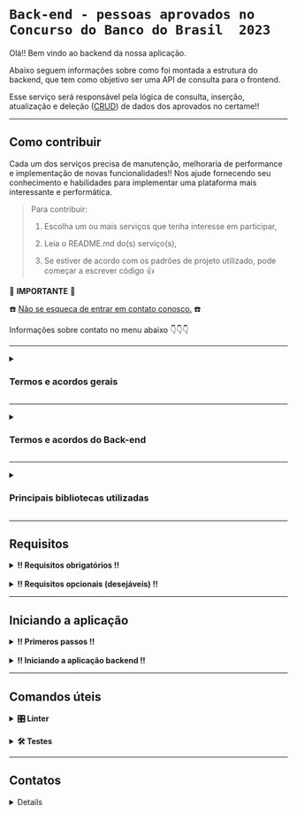 
# `Back-end - pessoas aprovados no Concurso do Banco do Brasil  2023`

Olá!! Bem vindo ao backend da nossa aplicação.

Abaixo seguem informações sobre como foi montada a estrutura do backend, que tem como objetivo ser uma API de consulta para o frontend.

Esse serviço será responsável pela lógica de consulta, inserção, atualização e deleção ([CRUD](https://pt.wikipedia.org/wiki/CRUD)) de dados dos aprovados no certame!!

<hr>

## Como contribuir ##
Cada um dos serviços precisa de manutenção, melhoraria de performance e implementação de novas funcionalidades!!
Nos ajude fornecendo seu conhecimento e habilidades para implementar uma plataforma mais interessante e performática.

  > Para contribuir:
  >
  > 1. Escolha um ou mais serviços que tenha interesse em participar,
  >
  > 2. Leia o README.md do(s) serviço(s),
  >  
  > 3. Se estiver de acordo com os padrões de projeto utilizado, pode começar a escrever código :thumbsup:

:loudspeaker: **IMPORTANTE** :loudspeaker:

:telephone: [Não se esqueca de entrar em contato conosco.](#contatos) :telephone:

Informações sobre contato no menu abaixo :point_down::point_down::point_down:

<hr>

<details>

  <summary>
    <strong>
      <h3>
        Termos e acordos gerais
      </h3>
    </strong>
  </summary>

Aos interessados em particiar do projeto, segue abaixo as recomendações e regras a serem seguidas pelos contribuidores.
  - Cada serviço tem suas regras e recomendações específicas, consulte o README.md de cada serviço para mais detalhes.
  - Padrões de projeto devem ser seguidos, a fim de se evitar conflitos.
  - Para todos os serviços utilizamos a estrutura de [Git](https://blog.rocketseat.com.br/iniciando-com-git-github/) e [Git Flow](https://medium.com/trainingcenter/utilizando-o-fluxo-git-flow-e63d5e0d5e04).
  - Todos os serviços se integram através de containers [docker](https://www.docker.com/) - para mais informações sobre containers [docker / docker compose / docker-cli](https://docs.docker.com/get-started/overview/) consulte a documentação.
  - Pull requests seomente serão mergeados após aprovação de pelo menos 1 (um) outro colaborador.

</details>

<hr>

<details>

  <summary>
    <strong>
      <h3>
        Termos e acordos do Back-end
      </h3>
    </strong>
  </summary>

Para o backend foi escolhida a linguagem `TypeScript`, sendo executada através do **NODE.JS**, para criar um API RESTful, responsável por receber requisições da aplicação frontend, e implementar as lógicas e manipulações de dados necessárias para consultar ou modificar o banco de dados.

<br>

1. Especificações **gerais** para novas implementações e manutenção do backend:
  - linguagem - `TypeScript`,
  - padrão de escrita e linguagem:
     - [Camel case](https://pt.wikipedia.org/wiki/CamelCase),
     - Inglês para o código,
     - PT-BR para comentários,
  - Estrutura:
    - POO - [(Progamação Orientada a Objeto)](https://pt.wikipedia.org/wiki/Orienta%C3%A7%C3%A3o_a_objetos)
    - [API RESTful](https://aws.amazon.com/pt/what-is/restful-api/#:~:text=A%20API%20RESTful%20%C3%A9%20uma,terceiros%20para%20executar%20v%C3%A1rias%20tarefas.)
    - [SSOT - Single Source Of Truth](https://www.zup.com.br/blog/single-source-of-truth)
    - [Arquitetura MVC](https://www.geeksforgeeks.org/mvc-framework-introduction/)
      - Controller: camada responsável por receber e mapear as requisições feitas pelo cliente (comunicação restrita com camada service).
      - Service: camada responsável por estabelecer e processar as regras de negócio (comunicação estrita com camada repository).
      - Repository:  camada responsável por realizar a conexão com banco de dados (comunicação restrita com o ORM - [Object-Relational Mapping](https://blog.cubos.academy/orm-object-relational-mapper/#)).
  - Princípios:
    - [SOLID](https://medium.com/desenvolvendo-com-paixao/o-que-%C3%A9-solid-o-guia-completo-para-voc%C3%AA-entender-os-5-princ%C3%ADpios-da-poo-2b937b3fc530)

<br>
<br>

2. Para garantir a padronização são utilizadas as seguintes ferramentas para verificação de código estático:
  - Linter:
    - [ESlint](https://eslint.org/)
    - [TypeScript-eslint](https://typescript-eslint.io/)

<br>
<br>

3. Para garantir a confiabailidade é **obrigatória** a implementação de testes. Os testes deverão seguir as seguintes especificações:
 - testes unitários:
     - biblioteca utilizada - [JEST](https://jestjs.io/pt-BR/)
 - testes de cobertura:
     - biblioteca utilizada - [JEST](https://jestjs.io/pt-BR/)
 - testes de integração:
     - biblioteca utilizada - [SuperTest](https://github.com/ladjs/supertest#readme)

<br>
<br>

⚠️
<strong>
Qualquer alteração no código, seja uma pequena correção de bug ou desenvolvimento de uma nova funcionalidade, somente será aceita se
</strong>
⚠️:
  -  Não houver erros de lint no código submetido.
  -  Aprovação em todos os testes preexistentes;
  -  Aprovação em todos os novos testes implementados;
  -  Taxa de cobertura do código, por testes, estiver acima do 90%;
  
</details>

<hr>

<details>

  <summary>
    <strong>
      <h3>
        Principais bibliotecas utilizadas
      </h3>
    </strong>
  </summary>

  > Para informações detalhadas sobre todas as bibliotecas de terceiros utilizadas nesse projeto acesse as informações diretamente no arquivo `package.json`

Acreditamos que será importante destacar quais são as principais bibliotecas de terceiros, frameworks e demais stacks que demandarão manutenção e conhecimento por aqueles que trabalharão diretamente no código da aplicação.

Assim como também documentar e deixar a disposição links úteis para consultas e aprendizados.

Bibliotecas:
1. Linguagem - [TypeScript](https://www.typescriptlang.org/docs/)
2. Runtime - [Node.js](https://nodejs.org/docs/latest/api/)
3. Web - [Express](https://expressjs.com/pt-br/starter/hello-world.html)
4. ORM - [Object-Relational Mapping](https://blog.cubos.academy/orm-object-relational-mapper/#):
   - [Sequelize](https://sequelize.org/)
   - [postgres](https://github.com/brianc/node-postgres)
6. Criptografia:
   - [JWT - Json Web Token](https://github.com/auth0/node-jsonwebtoken)
   - [Bcrypt](https://github.com/kelektiv/node.bcrypt.js#readme)
7. Testes:
   - [JEST](https://jestjs.io/pt-BR/)
   - [SuperTest](https://github.com/ladjs/supertest#readme)
8. Linter - [ESlint](https://eslint.org/)
  
</details>

<hr>

## Requisitos ##

<details>

  <summary>
    <strong>
      !! Requisitos obrigatórios !!
    </strong>
  </summary>

  <br>
  
  1. Docker :red_circle::

       - Para verificar a instalação do `docker` execute no terminal:

         ```
         $ docker --version
         ```

         caso o retorno seja algo como:

         ```
         $ docker: command not found
         ```

         siga pra este [link - Instalação do Docker Engine -](https://docs.docker.com/engine/install/) para realizar a instalação do Docker.

  <br>
  <br>

  2. Node.js :red_circle::
     
      - Para verificar a instalação do `node` execute no terminal:

        ```
        $ node --version
        ```
        
        caso o retorno seja algo como:

        ```
        $ Command 'node' not found, but can be installed with:
        $ sudo apt install nodejs
        ```

        siga pra este [link - Inslação do Node através do NVM -](https://github.com/nvm-sh/nvm#installing-and-updating) para realizar a instalação do node.js.

</details>

<br>

<details>
  <summary>
    <strong>
      !! Requisitos opcionais (desejáveis) !!
    </strong>
  </summary>

  <br>

  1. Python versão 3 ou superior :green_circle::

       - Para verificar a instalção do `python3` execute no terminal:
         ```
         $ python3 --version
         ```

         caso o retorno seja algo como:

         ```
         $ command not found: python
         ```

         siga para esse [link - Instalação do python -](https://wiki.python.org/moin/BeginnersGuide/Download) para realizar a instalação do python 3 ou superior.
  
</details>

<hr>

## Iniciando a aplicação ##

<details>

  <summary>
    <strong>
      ‼ Primeros passos !!
    </strong>
  </summary>

<br>

1. Clone o repositório
  
   - Use um dos comandos abaixo:
        - `git clone git@github.com:TheWonderRat/quem_ta_on_no_bb.git`
        - `git clone https://github.com/TheWonderRat/quem_ta_on_no_bb.git`
   - Entre na pasta do repositório que você acabou de clonar:
     - `cd quem_ta_on_no_bb`
   - Entre na pasta do backend:
     - `cd backend`

<br>
<br>
  
2. Crie um arquvivo `.env`:
   
   - User o comando abaixo para criar uma arquivo para definir as variáveis de ambiente:

     ```
     $ touch .env
     ```

   - Abra o arquivo `.env` no editor de códido de sua preferência e defina as seguintes variáveis de ambiente:

     ```
     1.  POSTGRES_DB=defina_o_nome_do_db
     2.  POSTGRES_USER=defina_um_usuário
     3.  POSTGRES_PASSWORD=defina_uma_senha
     4.  PORT_DB=defina_uma_porta
     5.  PORT_BACK=defina_uma_porta
     6.  HOST_BACK=defina_o_host
     7.  JWT_SECRET=segredo-jwt
     8.  JWT_EXPIRATION=tempo-de-expiracao
     ```

   - dentro do diretório há um arquivo de nome `.env.example` a título ilustrativo.
     
   - caso não tenha familiaridae com alguma das variáveis de ambiente citadas acima consulte:
     - [PostgresSQL](https://www.postgresql.org/docs/16/tutorial.html) ou [docker-postgres](https://hub.docker.com/_/postgres)
     - [JWT - Json Web Token](https://github.com/auth0/node-jsonwebtoken)

<br>
<br>
  
3. Inicie o conatainer do banco de dados com o Docker através de uma das opções abaixo:
   
   - <details>
       <summary>
         Através do <code>docker compose</code> (Recomendado):
       </summary>
     
     <br>
   
     - Retorne ao diretório superior com o comando:
     
       ```
       $ cd ..
       ```
     
     <br>
     
     - User o comando abaixo para criar uma arquivo para definir as variáveis de ambiente:

       ```
       $ touch .env
       ```
     
     <br>
     
     - Abra o arquivo `.env` no editor de códido de sua preferência e defina as seguintes variáveis de ambiente:

       ```
       1.  POSTGRES_DB=defina_o_nome_do_db
       2.  POSTGRES_USER=defina_um_usuário
       3.  POSTGRES_PASSWORD=defina_uma_senha
       4.  PORT_DB=defina_uma_porta
       5.  PORT_BACK=defina_uma_porta
       6.  PORT_FRONT=defina_uma_porta
       7.  HOST_BACK=defina_o_host
       8.  JWT_SECRET=segredo-jwt
       9.  JWT_EXPIRATION=tempo-de-expiracao
       10. SEED_ID=número_da_microrregião
       ```

     - dentro do diretório há um arquivo de nome `.env.example` a título ilustrativo.

     **Observação**: As variáveis de ambiente definidas neste arquivo **DEVEM** coincidir com as variáveis definidas anteriormente no arquivo `.env` do diretório `backend` criadas no passo 2.

     <br>
     
     - Inicie o banco de dados através do comando:

       ```
       $ docker compose up db -d
       ```

       Caso esteja usando uma versão mais antiga do Docker, e o comando acima resultar em erro, tente o comando abaixo:

       ```
       $ docker-compose up db -d
       ```
  
     </details>
     
   - <details>
       <summary>
         Através do diretório <code>database</code>:
       </summary>
     
     <br>
     
     - Mude para o diretório `database` na raiz do projeto com o comando:

       ```
       $ cd ../database
       ```

     <br>
     
     - User o comando abaixo para criar uma arquivo para definir as variáveis de ambiente:

       ```
       $ touch .env
       ```

     <br>
     
     - Abra o arquivo `.env` no editor de códido de sua preferência e defina as seguintes variáveis de ambiente:

       ```
       1.  PORT_DB=defina_uma_porta
       2.  POSTGRES_USER=defina_um_usuário
       3.  POSTGRES_PASSWORD=defina_uma_senha
       4.  POSTGRES_DB=defina_o_nome_do_db
       ```

     - dentro do diretório há um arquivo de nome `.env.example` a título ilustrativo.
       
     **Observação**: As variáveis de ambiente definidas neste arquivo **DEVEM** coincidir com as variáveis definidas anteriormente no arquivo `.env` do diretório `backend` criadas no passo 2.

     <br>
     
     - User os comandos abaixo para criar o banco de dados através do `Dockerfile` e iniciar uma `network`:

       ```
       $ docker build -t database .
       $ docker network create aprovados_bb
       $ docker run --name db --env-file .env -p 5432:5432 -v ./data:/var/lib/postgresql/data --rm --network=aprovados_bb -d database
       ```

     </details>
     
   - <details>
       <summary>
         Através da criação de containers manualmente:
       </summary>
     
     <br>
     
     - Use o comando abaixo para criar um container para o banco de dados, criar uma `network`, e configurar as variáveis de ambinte:

       ```
       $ docker network create aprovados_bb
       $ docker create --name db \
       --env-file .env \
       -p 5432:5432 \
       -v ${PWD}/../database/data:/var/lib/postgresql/data \
       --rm \
       --network=aprovados_bb \
       postgres:16

       $ docker cp ${PWD}/../database/uuid_install.sh:/docker-entrypoint-initdb.d/
       $ docker start db
       ```

     </details>

<br>
<br>

4. Após iniciado o banco, verifique se o container está ativo e operacional com uma das opções abaixo:
     - Inicie alguma aplicação para acesso ao postgres. Ex.: [Dbeaver](https://dbeaver.io/download/), [pgAdmin](https://www.pgadmin.org/)
       
       ou
   
     - Acesse via terminal com os comandos:
       
       ```
       $ docker exec -i -t db sh
       $ psql -U $POSTGRES_USER -d $POSTGRES_DB -h localhost -p 5432 -W
       ```

</details>

<br>

<details>

  <summary>
    <strong>
      ‼ Iniciando a aplicação backend !!
    </strong>
  </summary>

  <br>

  Uma vez que o **banco de dados** está operacional, será possível iniciar o backend da aplicação.
  
  > Ressaltamos que não é possível inicar o serviço backend sem a devida conexão a um banco de dados, em razão da integração entre a biblioteca de ORM - (Object-Relational Mapping) e o banco de dados (database/db).

  <br>
  
  Para iniciar a aplicação em ambiente de `desenvolvimento` use os seguintes comandos:
    
  ```
  $ npm install
  $ npm run dev
  ```

  Para iniciar a aplicação em ambiente de `produção` use os seguintes comandos:

  ```
  $ cd ..
  $ docker compose up backend -d
  ```

</details>

<hr>

## Comandos úteis ##

<details>

  <summary>
    <strong>
      <strong>🎛 Linter</strong>
    </strong>
  </summary>

  <br>

  Para garantir a qualidade do código, utilizamos neste projeto o `Eslint`.
  Assim garantimos o alinhamento com as boas práticas de desenvolvimento, legíbilidade do código e facilita a manutenção!
  
  Para poder executar o `Eslint` certifique-se que realizou a instalação das dependências do projeto.
  Se você seguiu o passo-a-passo até aqui é esperado que tenha uma pasta com nome `node_modules` dentro do diretório `backend`.
  
  Caso tenha pulado alguma etapa, e não tenha a pasta acima mencionada dentro do diretório `backend`, execute o comando:
  
  ```
  $ npm install
  ```

  <br>

  Uma vez que os pacotes estão devidamente instalados, para executar localmente a avaliação do linter - `Eslint` - execute o comando abaixo:
  
  ```
  $ npm run lint
  ```

  > Se a análise do `Eslint` encontrar irregularidades no seu código, estas serão exibidas no
  > seu terminal. Se a avaliação do `Eslint` não encontrar irregularidades nada será impresso no terminal.

  <br>

  A biblioteca `Eslint` é capaz de consertar automaticamente várias irregularidades. Para realizar a correção automática basta executar o comando abaixo:
  
  ```
  $ npm run lint:fix
  ```

⚠️ **Observação**: Apesar da biblioteca ser capaz de consertar várias irregularidades automaticamente, **NÃO** quer dizer que ela seja capaz de consertar **TODAS**. Portanto, depois de executar o comando para autocorreção execute a avaliação novamente!! Para resolver as irregularidades remanescentes será necessário que você **DESENVOLVEDOR** realize as correções manualmente. ⚠️

<br>
<br>

  Recomendação
  ------------
  
  Recomendamos que você instale o plugin do `Eslint` na sua `IDE`. Todas as principais `IDE's` disponíveis no mercado tem plugins para `Eslint`. Segue abaixo links para instalação do puglin:
  - [VSCODE](https://marketplace.visualstudio.com/items?itemName=dbaeumer.vscode-eslint)
  - [IntelliJ](https://plugins.jetbrains.com/plugin/7494-eslint)
  - [PhpStorm](https://plugins.jetbrains.com/plugin/7494-eslint)
  - [Eclipse](https://marketplace.eclipse.org/content/wild-web-developer-html-css-javascript-typescript-nodejs-angular-json-yaml-kubernetes-xml)
  - para outras IDE's consulte a página oficial [nesse link](https://eslint.org/docs/latest/use/integrations)

<br>

⚠️ **PULL REQUESTS COM IRREGULARIDADES DE LINTER (`Eslint`) NÃO SERÃO APROVADOS. ATENTE-SE PARA RESOLVER A IRREGULARIDADES ANTES
DE SUBMETER AS ALTERAÇÕES!** ⚠️
  
</details>

<br>

<details>
  <summary>
    <strong>🛠 Testes</strong>
  </summary>

<br>

  Utilizamos para o backend duas bibliotecas de testes, sendo elas o [JEST](https://jestjs.io/pt-BR/) e o [SuperTest](https://github.com/ladjs/supertest#readme).
  
  A biblioteca de teste principal é o [JEST](https://jestjs.io/pt-BR/), que está sendo utilizada para desenvolver testes unitários e testes de cobertura.

  A segunda biblioteca de teste - [SuperTest](https://github.com/ladjs/supertest#readme) - tem a função de realizar os testes de integração, uma vez essa biblioteca foi craida para simular requisições HTTP, e é plenamente integrável com o JEST.

  Os testes estão dividos em baterias ("suitcases"), e numeradas de forma crescente, a fim de otimizar a realização de testes específicos.

  <br>

  Para executar todos os testes execute o comando:
  
  ```
  $ npm test
  ```

  <br>

  Afim de otimizar tempo e recursos de processamento, é possível executar "suitcases" de teste de forma individual.
  Para executar apenas alguma bateria específica de testes execute o comando abaixo:
  
  ```
  $ npm run test -t "número do arquivo de teste"
  ```

  <br>

  A numeração dos testes **UNITÁRIOS** está subdividada da seguinte forma:
  
  - `0x-testName.test.ts`: Testes unitários referentes à camada controller;
  - `1x-testName.test.ts`: Testes unitários referentes à camada service;
  - `2x-testName.test.ts`: Testes unitários referentes à camada repository;
  - `3x-testName.test.ts`: Testes unitários referentes aos middlewares;
  - `4x-testName.test.ts`: Testes unitários referentes aos utilitários (utils);
  - `5x-testName.test.ts`: Testes unitários referentes aos helpers;

  A numeração dos tests **DE INTEGRAÇÃO** está subdividada da seguinte forma:
  
  - `eox-testName.test.ts`: Teste de integração referente à rota "/health";
  - `e1x-testName.test.ts`: Teste de integração referente à rota "/login";
  - `e2x-testName.test.ts`: Teste de integração referente à rota "/user";

  <br>

  Para testes de cobertura, execute o comando abaixo:

  ```
  $ npm run test:coverage
  ```

  **Observarção**: Para realizar a aferição da cobertura do código por testes, esse comando executará **TODOS** os testes. Portanto, é uma execução lenta e que consumirá muitos recursos da máquina. Ao final da avaliação será exibido, no terminal, todos os dados de cobertura de testes, e será criado automaticamente um diretório de nome `coverage` que armazenará esses dados.

  <br>
  <br>

  Executando apenas **UM** teste, ou pulando algum teste.
  -------------------------------------------------------

  Ainda quanto à execuções individuais de testes, a biblioteca do [JEST](https://jestjs.io/pt-BR/) detêm 2 palavras reservadas, sendo elas `only` e `skip`.
  
  Utilizando dessas palavras é possível executar apenas **UM** caso específico de teste, como no exemplo abaixo:

  ```
  test.only('it is raining', () => {

    // ... Esse teste será executado

    expect(inchesOfRain()).toBeGreaterThan(0);
  });

  test('it is not snowing', () => {

    // ... Esse teste será ignorado.

    expect(inchesOfSnow()).toBe(0);
  });
  ```

  Ou executar apenas **UMA** "suitcase" específica, como no exemplo abaixo:

  ```
  describe.only('my beverage', () => {

    // ... Essa suitcase será executada

    test('is delicious', () => {
      expect(myBeverage.delicious).toBeTruthy();
    });

    test('is not sour', () => {
      expect(myBeverage.sour).toBeFalsy();
    });
  });

  describe('my other beverage', () => {

    // ... Esta suitcase será ignorada

  });
  ```

  A outra palavra reservada, `skip`, pulará o teste ou "suitcase". Como nos exemplos a seguir:

  Caso em que **UM** teste é pulado:
  
  ```
  test('it is raining', () => {

    // ... Esse teste será executado

    expect(inchesOfRain()).toBeGreaterThan(0);
  });

  test.skip('it is not snowing', () => {

    // ... Esse teste será ignorado

    expect(inchesOfSnow()).toBe(0);
  });
  ```

  Caso em que **UMA** "suitcase" de teste é pulada:

  ```
  describe('my beverage', () => {

    // ... Essa suitcase será executada

    test('is delicious', () => {
      expect(myBeverage.delicious).toBeTruthy();
    });

    test('is not sour', () => {
      expect(myBeverage.sour).toBeFalsy();
    });
  });

  describe.skip('my other beverage', () => {

    // ... Essa suitcase será ignorada

  });
  ```

  ⚠️ **Observação**: Lembre-se que para executar apenas **UM** teste ou apenas **UMA** "suitcase" de testes é necessário usar o comando `npm run test -t "número do teste"`. Caso use o comando `npm test` todas as "suitcases" serão executadas, pois a biblioteca JEST executa os testes em paralelo para otimizar o tempo de execução e capacidade de processamento. ⚠️

<br>

:books: Para mais informações sobre a biblioteca de testes [JEST](https://jestjs.io/pt-BR/) utilize a documentação oficial. :books:

</details>

<hr>

## Contatos ##

<details>
  
### **Envie** uma mensagem para os nossos colaboradores. ###
>  Tire dúvidas!
>
> Proponha mudanças!
>
> Informe que tem interesse em colaborar, e em que parte pode ajudar!
>
> De feedback sobre as implementações!
>
> Nos ajude a fazer essa aplicação algo INCRÍVEL! :star_struck:

Colaboradores :busts_in_silhouette: :

  -  Felipe
      - ![image](https://img.shields.io/badge/Gmail-D14836?style=for-the-badge&logo=gmail&logoColor=white) :: felipe.raindo+dev@gmail.com
        
      - ![image](https://img.shields.io/badge/GitHub-100000?style=for-the-badge&logo=github&logoColor=white) :: @feliperaindo
        
      - ![image](https://img.shields.io/badge/LinkedIn-0077B5?style=for-the-badge&logo=linkedin&logoColor=white) :: @feliperaindo
        
      - ![image](https://dcbadge.vercel.app/api/shield/555185291770593302) :: @sazanh

</details>
